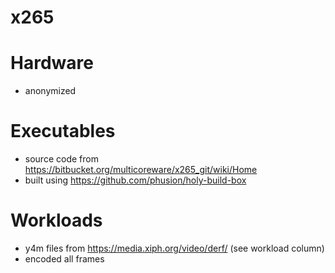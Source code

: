 # x265

# Hardware

- anonymized

# Executables

- source code from https://bitbucket.org/multicoreware/x265_git/wiki/Home
- built using https://github.com/phusion/holy-build-box 

# Workloads

- y4m files from https://media.xiph.org/video/derf/ (see workload column)
- encoded all frames

